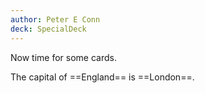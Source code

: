```yaml
---
author: Peter E Conn
deck: SpecialDeck
---
```


Now time for some cards.

<!-- cloze id:3720058327445578786 -->

The capital of ==England== is ==London==.
